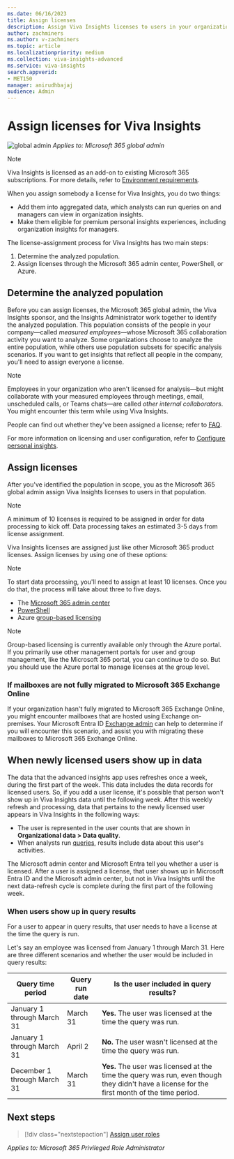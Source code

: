 ```yaml
---
ms.date: 06/16/2023
title: Assign licenses
description: Assign Viva Insights licenses to users in your organization
author: zachminers
ms.author: v-zachminers
ms.topic: article
ms.localizationpriority: medium 
ms.collection: viva-insights-advanced 
ms.service: viva-insights
search.appverid: 
- MET150 
manager: anirudhbajaj
audience: Admin
---
```


# Assign licenses for Viva Insights

![global admin](../images/applies-to-m365-admin.png) *Applies to: Microsoft 365 global admin*

>[!Note]
>Viva Insights is licensed as an add-on to existing Microsoft 365 subscriptions. For more details, refer to [Environment requirements](environment-requirements.md).

When you assign somebody a license for Viva Insights, you do two things:

* Add them into aggregated data, which analysts can run queries on and managers can view in organization insights.
* Make them eligible for premium personal insights experiences, including organization insights for managers.

The license-assignment process for Viva Insights has two main steps:

1. Determine the analyzed population.
1. Assign licenses through the Microsoft 365 admin center, PowerShell, or Azure.

## Determine the analyzed population

Before you can assign licenses, the Microsoft 365 global admin, the Viva Insights sponsor, and the Insights Administrator work together to identify the analyzed population. This population consists of the people in your company—called *measured employees*—whose Microsoft 365 collaboration activity you want to analyze. Some organizations choose to analyze the entire population, while others use population subsets for specific analysis scenarios. If you want to get insights that reflect all people in the company, you'll need to assign everyone a license.

>[!Note]
>Employees in your organization who aren't licensed for analysis—but might collaborate with your measured employees through meetings, email, unscheduled calls, or Teams chats—are called *other internal collaborators*. You might encounter this term while using Viva Insights.

 People can find out whether they've been assigned a license; refer to [FAQ](../../personal/overview/mya-faq.md#q2-how-can-i-find-out-what-my-plan-is). 

For more information on licensing and user configuration, refer to [Configure personal insights](configure-personal-insights.md).

## Assign licenses

After you've identified the population in scope, you as the Microsoft 365 global admin assign Viva Insights licenses to users in that population.

>[!Note]
>A minimum of 10 licenses is required to be assigned in order for data processing to kick off. Data processing takes an estimated 3-5 days from license assignment.

Viva Insights licenses are assigned just like other Microsoft 365 product licenses. Assign licenses by using one of these options:

>[!Note]
>To start data processing, you'll need to assign at least 10 licenses. Once you do that, the process will take about three to five days. 

* The [Microsoft 365 admin center​](/microsoft-365/admin/add-users/add-users)
* [PowerShell](/microsoft-365/enterprise/assign-licenses-to-user-accounts-with-microsoft-365-powershell)
* Azure [group-based licensing](/azure/active-directory/enterprise-users/licensing-groups-assign)

>[!Note]
>Group-based licensing is currently available only through the Azure portal. If you primarily use other management portals for user and group management, like the Microsoft 365 portal, you can continue to do so. But you should use the Azure portal to manage licenses at the group level.

### If mailboxes are not fully migrated to Microsoft 365 Exchange Online

If your organization hasn't fully migrated to Microsoft 365 Exchange Online, you might encounter mailboxes that are hosted using Exchange on-premises. Your Microsoft Entra ID [Exchange admin](/azure/active-directory/roles/permissions-reference#exchange-administrator) can help to determine if you will encounter this scenario, and assist you with migrating these mailboxes to Microsoft 365 Exchange Online.

## When newly licensed users show up in data

The data that the advanced insights app uses refreshes once a week, during the first part of the week. This data includes the data records for licensed users. So, if you add a user license, it's possible that person won't show up in Viva Insights data until the following week. After this weekly refresh and processing, data that pertains to the newly licensed user appears in Viva Insights in the following ways:

* The user is represented in the user counts that are shown in **Organizational data > Data quality**.
* When analysts run [queries](../analyst/person-query.md), results include data about this user's activities.

The Microsoft admin center and Microsoft Entra tell you whether a user is licensed. After a user is assigned a license, that user shows up in Microsoft Entra ID and the Microsoft admin center, but not in Viva Insights until the next data-refresh cycle is complete during the first part of the following week.

### When users show up in query results

For a user to appear in query results, that user needs to have a license at the time the query is run.

Let's say an employee was licensed from January 1 through March 31. Here are three different scenarios and whether the user would be included in query results:

|Query time period| Query run date| Is the user included in query results?|
|-----------------|-------------|-----|
|January 1 through March 31|March 31 |**Yes.** The user was licensed at the time the query was run. |
|January 1 through March 31|April 2|**No.** The user wasn't licensed at the time the query was run.|
|December 1 through March 31 |March 31|**Yes.** The user was licensed at the time the query was run, even though they didn't have a license for the first month of the time period.|

## Next steps

> [!div class="nextstepaction"]
> [Assign user roles](./assign-user-roles.md)

*Applies to: Microsoft 365 Privileged Role Administrator*
